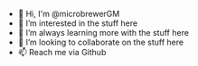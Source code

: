 - 👋 Hi, I'm @microbrewerGM
- 👀 I’m interested in the stuff here
- 🌱 I’m always learning more with the stuff here
- 💞️ I’m looking to collaborate on the stuff here
- 📫 Reach me via Github

<!---
microbrewerGM/microbrewerGM is a ✨ special ✨ repository because its `README.md` (this file) appears on your GitHub profile.
You can click the Preview link to take a look at your changes.
--->
